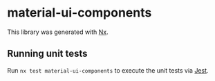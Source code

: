 # material-ui-components

This library was generated with [Nx](https://nx.dev).

## Running unit tests

Run `nx test material-ui-components` to execute the unit tests via [Jest](https://jestjs.io).

